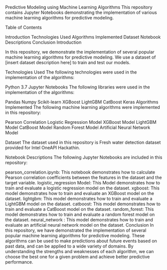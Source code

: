 Predictive Modeling using Machine Learning Algorithms
This repository contains Jupyter Notebooks demonstrating the implementation of various machine learning algorithms for predictive modeling.

Table of Contents

Introduction
Technologies Used
Algorithms Implemented
Dataset
Notebook Descriptions
Conclusion
Introduction

In this repository, we demonstrate the implementation of several popular machine learning algorithms for predictive modeling. We use a dataset of [insert dataset description here] to train and test our models.

Technologies Used
The following technologies were used in the implementation of the algorithms:

Python 3.7
Jupyter Notebooks
The following libraries were used in the implementation of the algorithms:

Pandas
Numpy
Scikit-learn
XGBoost
LightGBM
CatBoost
Keras
Algorithms Implemented
The following machine learning algorithms were implemented in this repository:

Pearson Correlation
Logistic Regression Model
XGBoost Model
LightGBM Model
CatBoost Model
Random Forest Model
Artificial Neural Network Model

Dataset
The dataset used in this repository is Fresh water detection dataset provided for Intel OneAPI Hackathin. 

Notebook Descriptions
The following Jupyter Notebooks are included in this repository:

pearson_correlation.ipynb: This notebook demonstrates how to calculate Pearson correlation coefficients between the features in the dataset and the target variable.
logistic_regression Model: This Model demonstrates how to train and evaluate a logistic regression model on the dataset.
xgboost: This model demonstrates how to train and evaluate an XGBoost model on the dataset.
lightgbm: This model demonstrates how to train and evaluate a LightGBM model on the dataset.
catboost: This model demonstrates how to train and evaluate a CatBoost model on the dataset.
random_forest: This model demonstrates how to train and evaluate a random forest model on the dataset.
neural_network : This model demonstrates how to train and evaluate an artificial neural network model on the dataset.
Conclusion
In this repository, we have demonstrated the implementation of several popular machine learning algorithms for predictive modeling. These algorithms can be used to make predictions about future events based on past data, and can be applied to a wide variety of domains. By understanding the strengths and weaknesses of each algorithm, we can choose the best one for a given problem and achieve better predictive performance.
